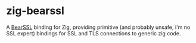 # zig-bearssl
A [BearSSL](https://bearssl.org/) binding for Zig, providing primitive (and probably unsafe, i'm no SSL expert) bindings for SSL and TLS connections to generic zig code.

